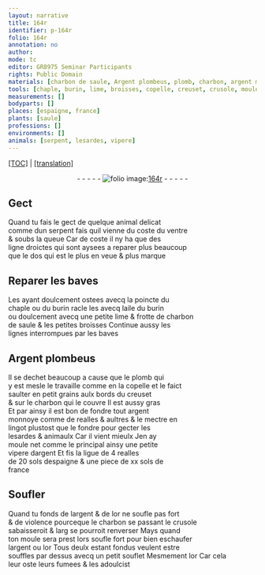 ```yaml
---
layout: narrative
title: 164r
identifier: p-164r
folio: 164r
annotation: no
author:
mode: tc
editor: GR8975 Seminar Participants
rights: Public Domain
materials: [charbon de saule, Argent plombeus, plomb, charbon, argent monnoye, argent, realles, sols despaigne, sols de france, or]
tools: [chaple, burin, lime, broisses, copelle, creuset, crusole, moule, souflet]
measurements: []
bodyparts: []
places: [espaigne, france]
plants: [saule]
professions: []
environments: []
animals: [serpent, lesardes, vipere]
---
```


<p><a href="{{ site.baseurl }}/diplomatic/">[TOC]</a> | <a href="{{ site.baseurl }}/texts/p-164r_tl/" target="_blank">[translation]</a></p><div class="folio" align="center">- - - - - <a href="http://gallica.bnf.fr/ark:/12148/btv1b10500001g/f333.item" target="_blank"><img src="https://cu-mkp.github.io/2017-workshop-edition/assets/photo-icon.png" alt="folio image: " style="display:inline-block; margin-bottom:-3px;"/>164r</a> - - - - - </div>  
  

## Gect

 
 Quand tu fais le gect de quelque animal delicat<br/> co<span class="exp">mm</span>e dun <span class="al">serpent</span> fais quil vienne du coste du ventre<br/> & soubs la queue Car de coste il ny ha que des<br/> ligne droictes qui sont aysees a reparer plus beaucoup<br/> que le dos qui est le plus en veue & plus marque
 
 
  

## Reparer les baves

 
 Les ayant doulcem<span class="exp">ent</span> ostees avecq la poincte du<br/> <span class="tl">chaple</span> ou du <span class="tl">burin</span> racle les avecq laile du <span class="tl">burin</span><br/> ou doulcem<span class="exp">ent</span> avecq une petite <span class="tl">lime</span> & frotte de <span class="m">charbon<br/> de <span class="pa">saule</span></span> & les petites <span class="tl">broisses</span> Continue aussy les<br/> lignes interrompues par les baves
 
 
  

## <span class="m">Argent plombeus</span>

 
 Il se dechet beaucoup a cause que le <span class="m">plomb</span> qui<br/> y est mesle le travaille co<span class="exp">mm</span>e en la <span class="tl">copelle</span> et le faict<br/> saulter en petit grains aulx bords du <span class="tl">creuset</span><br/> & sur le <span class="m">charbon</span> qui le couvre Il est aussy gras<br/> Et par ainsy il est bon de fondre tout <span class="m">argent<br/> monnoye</span> co<span class="exp">mm</span>e de <span class="cn">realles</span> & aultres & le mectre en<br/> lingot plustost que le fondre pour gecter les<br/> <span class="al">lesardes</span> & animaulx Car il vient mieulx Jen ay<br/> moule net co<span class="exp">mme</span> le principal ainsy une petite<br/> <span class="al">vipere</span> d<span class="m">argent</span> Et fis la ligue de 4 <span class="cn"><span class="m">realles</span></span><br/> de 20 <span class="cn"><span class="m">s<span class="exp">ols</span> d<span class="pl">espaigne</span></span></span> & une piece de xx <span class="cn"><span class="m">s<span class="exp">ols</span> de<br/> <span class="pl">france</span></span></span>
 
 
  

## Soufler

 
 Quand tu fonds de l<span class="m">argent</span> & de l<span class="m">or</span> ne soufle pas fort<br/> & de violence pourceque le <span class="m">charbon</span> se passant le <span class="tl">crusole</span><br/> sabaisseroit & <span class="del">larg</span> se pourroit renverser Mays quand<br/> ton <span class="tl">moule</span> sera prest lors soufle fort pour bien eschaufer<br/> l<span class="m">argent</span> ou l<span class="m">or</span> Tous deulx estant fondus veulent estre<br/> souffles par dessus avecq un petit <span class="tl">souflet</span> Mesmem<span class="x"><span class="exp">ent</span></span> l<span class="m">or</span> Car cela<br/> leur oste leurs fumees & les adoulcist
 
